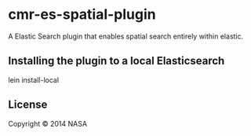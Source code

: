 # cmr-es-spatial-plugin

A Elastic Search plugin that enables spatial search entirely within elastic.

## Installing the plugin to a local Elasticsearch

lein install-local

## License

Copyright © 2014 NASA
